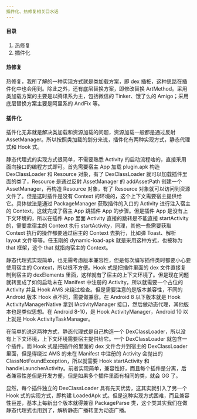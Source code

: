 ```yaml
---
插件化、热修复相关口水话
---
```


#### 目录

1. 热修复
2. 插件化

#### 热修复

热修复，我所了解的一种实现方式就是类加载方案，即 dex 插桩，这种思路在插件化中也会用到。除此之外，还有底层替换方案，即修改替换 ArtMethod。采用类加载方案的主要是以腾讯系为主，包括微信的 Tinker、饿了么的 Amigo；采用底层替换方案主要是阿里系的 AndFix 等。

#### 插件化

插件化无非就是解决类加载和资源加载的问题，资源加载一般都是通过反射 AssetManager。所以按照类加载的划分来说，插件化有两种实现方式，静态代理式和 Hook 式。

静态代理式的实现方式很简单，不需要熟悉 Activity 的启动流程啥的，直接采用面向接口的编程方式即可。首先需要宿主 App 加载 plugin.apk 构造 DexClassLoader 和 Resource 对象，有了 DexClassLoader 就可以加载插件里面的类了，Resource 是通过反射 AssetManager 的 addAssetPath 创建一个 AssetManager，再构造 Resource 对象，有了 Resource 对象就可以访问到资源文件了。但是这时插件是没有 Context 的环境的，这个上下文需要宿主提供给它。具体做法是通过 PackageManager 获取插件的入口的 Activity 进行注入宿主的 Context，这就完成了宿主 App 跳插件 App 的步骤。但是插件 App 是没有上下文环境的，所以在插件 App 里面 Activity 直接的跳转是不能直接 startActivity 的，需要拿宿主的 Context 执行 startActivity，同理，其他一些需要获取 Context 执行的操作都要通过宿主的 Context 去执行，比如弹 Toast、解析 layout 文件等等。任玉刚的 dynamic-load-apk 就是采用这种方式，也被称为 that 框架，这个 that 就指向宿主的 Context。

静态代理式实现简单，也无需考虑版本兼容性，但是每次编写插件类时都要小心要使用宿主的 Context，所以很不方便。Hook 式是把插件里面的 dex 文件直接复制到宿主的 dexElements 里面，这样就有了宿主的上下文环境了。但是现在问题就转变成了如何启动未在 Manifest 中注册的 Activity，所以就需要一个占位的 Activity 并且 Hook AMS 来绕过检查。但是需要注意的是版本兼容性，不同的 Android 版本 Hook 点不同，需要做兼容。在 Android 8 以下版本就是 Hook ActivityManagerNative 拿到 IActivityManager 接口，然后做动态代理，其他版本也是类似思想。在 Android 8-10，是 Hook ActivityManager，Android 10 以上就是 Hook ActivityTaskManager。

在简单的说这两种方式，静态代理式是自己构造一个 DexClassLoader，所以没有上下文环境，上下文环境需要宿主提供给它。一个 DexClassLoader 就包含一个插件。而 Hook 式是把插件的里面的 dex 文件合并到宿主的 DexClassLoader 里面，但是得绕过 AMS 的未在 Manifest 中注册的 Activity 会抛出的 ClassNotFoundException，所以就需要 Hook startActivity 和 handleLauncherActivity。前者实现简单，兼容性好，而且每个插件是分离，后者兼容性差但是开发方便，但是如果多个插件里面有相同的类，就会 GG 了。

显然，每个插件独立的 DexClassLoader 具有先天优势，这其实就引入了另一个 Hook 式的实现方式，即构建 LoadedApk 式。但是这种实现方式困难，而且兼容性巨差，基本上每新出个版本就得兼容 PackageParse 类，这个类其实我们在做静态代理式也用到了，解析静态广播转变为动态广播。